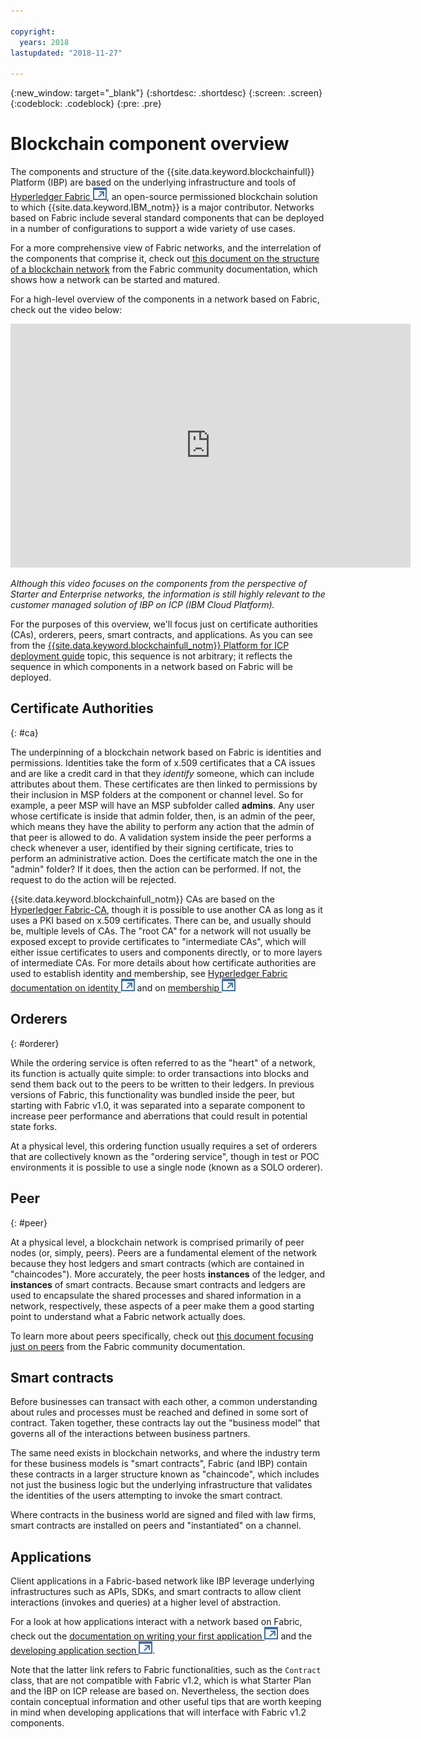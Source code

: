 ```yaml
---

copyright:
  years: 2018
lastupdated: "2018-11-27"

---
```


{:new_window: target="_blank"}
{:shortdesc: .shortdesc}
{:screen: .screen}
{:codeblock: .codeblock}
{:pre: .pre}

# Blockchain component overview

The components and structure of the {{site.data.keyword.blockchainfull}} Platform (IBP) are based on the underlying infrastructure and tools of [Hyperledger Fabric ![External link icon](images/external_link.svg "External link icon")](https://hyperledger-fabric.readthedocs.io/en/release-1.2/), an open-source permissioned blockchain solution to which {{site.data.keyword.IBM_notm}} is a major contributor. Networks based on Fabric include several standard components that can be deployed in a number of configurations to support a wide variety of use cases.

For a more comprehensive view of Fabric networks, and the interrelation of the components that comprise it, check out [this document on the structure of a blockchain network](https://hyperledger-fabric.readthedocs.io/en/release-1.2/network/network.html) from the Fabric community documentation, which shows how a network can be started and matured.

For a high-level overview of the components in a network based on Fabric, check out the video below:

<iframe class="embed-responsive-item" id="youtubeplayer" title="Starter Plan videos" type="text/html" width="640" height="390" src="https://www.youtube.com/embed/sJaT2L99BUo" frameborder="0" webkitallowfullscreen mozallowfullscreen allowfullscreen> </iframe>

*Although this video focuses on the components from the perspective of Starter and Enterprise networks, the information is still highly relevant to the customer managed solution of IBP on ICP (IBM Cloud Platform).*

For the purposes of this overview, we'll focus just on certificate authorities (CAs), orderers, peers, smart contracts, and applications. As you can see from the [{{site.data.keyword.blockchainfull_notm}} Platform for ICP deployment guide](ibp_for_icp_deployment_guide.html) topic, this sequence is not arbitrary; it reflects the sequence in which components in a network based on Fabric will be deployed.

## Certificate Authorities
{: #ca}

The underpinning of a blockchain network based on Fabric is identities and permissions. Identities take the form of x.509 certificates that a CA issues and are like a credit card in that they *identify* someone, which can include attributes about them. These certificates are then linked to permissions by their inclusion in MSP folders at the component or channel level. So for example, a peer MSP will have an MSP subfolder called **admins**. Any user whose certificate is inside that admin folder, then, is an admin of the peer, which means they have the ability to perform any action that the admin of that peer is allowed to do. A validation system inside the peer performs a check whenever a user, identified by their signing certificate, tries to perform an administrative action. Does the certificate match the one in the "admin" folder? If it does, then the action can be performed. If not, the request to do the action will be rejected.

{{site.data.keyword.blockchainfull_notm}} CAs are based on the [Hyperledger Fabric-CA](https://hyperledger-fabric-ca.readthedocs.io/en/latest/), though it is possible to use another CA as long as it uses a PKI based on x.509 certificates. There can be, and usually should be, multiple levels of CAs. The "root CA" for a network will not usually be exposed except to provide certificates to "intermediate CAs", which will either issue certificates to users and components directly, or to more layers of intermediate CAs. For more details about how certificate authorities are used to establish identity and membership, see [Hyperledger Fabric documentation on identity ![External link icon](images/external_link.svg "External link icon")](https://hyperledger-fabric.readthedocs.io/en/latest/identity/identity.html) and on [membership ![External link icon](images/external_link.svg "External link icon")](https://hyperledger-fabric.readthedocs.io/en/latest/membership/membership.html)

## Orderers
{: #orderer}

While the ordering service is often referred to as the "heart" of a network, its function is actually quite simple: to order transactions into blocks and send them back out to the peers to be written to their ledgers. In previous versions of Fabric, this functionality was bundled inside the peer, but starting with Fabric v1.0, it was separated into a separate component to increase peer performance and aberrations that could result in potential state forks.

At a physical level, this ordering function usually requires a set of orderers that are collectively known as the "ordering service", though in test or POC environments it is possible to use a single node (known as a SOLO orderer).

## Peer
{: #peer}

At a physical level, a blockchain network is comprised primarily of peer nodes (or, simply, peers). Peers are a fundamental element of the network because they host ledgers and smart contracts (which are contained in "chaincodes"). More accurately, the peer hosts **instances** of the ledger, and **instances** of smart contracts. Because smart contracts and ledgers are used to encapsulate the shared processes and shared information in a network, respectively, these aspects of a peer make them a good starting point to understand what a Fabric network actually does.

To learn more about peers specifically, check out [this document focusing just on peers](https://hyperledger-fabric.readthedocs.io/en/release-1.2/peers/peers.html) from the Fabric community documentation.

## Smart contracts

Before businesses can transact with each other, a common understanding about rules and processes must be reached and defined in some sort of contract. Taken together, these contracts lay out the "business model" that governs all of the interactions between business partners.

The same need exists in blockchain networks, and where the industry term for these business models is "smart contracts", Fabric (and IBP) contain these contracts in a larger structure known as "chaincode", which includes not just the business logic but the underlying infrastructure that validates the identities of the users attempting to invoke the smart contract.

Where contracts in the business world are signed and filed with law firms, smart contracts are installed on peers and "instantiated" on a channel.

## Applications

Client applications in a Fabric-based network like IBP leverage underlying infrastructures such as APIs, SDKs, and smart contracts to allow client interactions (invokes and queries) at a higher level of abstraction.

For a look at how applications interact with a network based on Fabric, check out the [documentation on writing your first application ![External link icon](images/external_link.svg "External link icon")](https://hyperledger-fabric.readthedocs.io/en/master/write_first_app.html "Writing Your First Application") and the [developing application section ![External link icon](images/external_link.svg "External link icon")](https://hyperledger-fabric.readthedocs.io/en/master/developapps/developing_applications.html "Developing Applications").

Note that the latter link refers to Fabric functionalities, such as the `Contract` class, that are not compatible with Fabric v1.2, which is what Starter Plan and the IBP on ICP release are based on. Nevertheless, the section does contain conceptual information and other useful tips that are worth keeping in mind when developing applications that will interface with Fabric v1.2 components.
